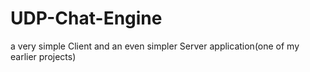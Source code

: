 # UDP-Chat-Engine
a very simple Client and an even simpler Server application(one of my earlier projects)
